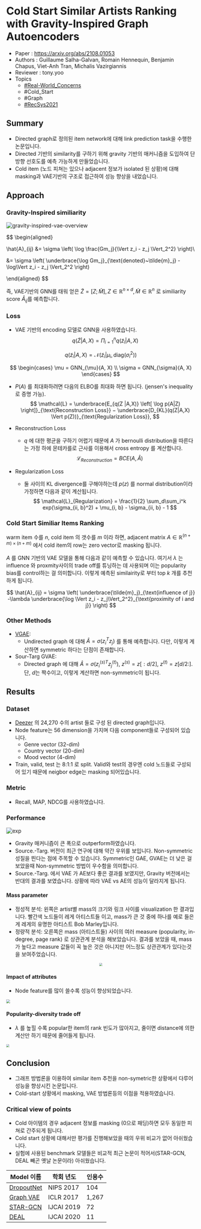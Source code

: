# Cold Start Similar Artists Ranking with Gravity-Inspired Graph Autoencoders

- Paper : <https://arxiv.org/abs/2108.01053>
- Authors : Guillaume Salha-Galvan, Romain Hennequin, Benjamin Chapus, Viet-Anh Tran, Michalis Vazirgiannis
- Reviewer : tony.yoo
- Topics
  - [#Real-World_Concerns](../../topics/Real-World%20Concerns.md)
  - #Cold_Start
  - #Graph
  - [#RecSys2021](RecSys2021.md)

## Summary

- Directed graph로 정의된 item network에 대해 link prediction task을 수행한 논문입니다.
- Directed 기반의 similarity를 구하기 위해 gravity 기반의 매커니즘을 도입하여 단 방향 선호도를 예측 가능하게 만들었습니다.
- Cold item (노드 피쳐는 있으나 adjacent 정보가 isolated 된 상황)에 대해 masking과 VAE기반의 구조로 접근하여 성능 향상을 내었습니다.

## Approach

### Gravity-Inspired similiarity

![gravity-inspired-vae-overview](https://user-images.githubusercontent.com/38134957/165449090-f409022d-2da1-440d-87ab-b89a821e17ee.png)

$$
\begin{aligned}

\hat{A}_{ij} &= \sigma \left( \log \frac{Gm_j}{\Vert z_i - z_j \Vert_2^2} \right)\\

&= \sigma \left( \underbrace{\log Gm_j}_{\text{denoted}~\tilde{m}_j} - \log\Vert z_i - z_j \Vert_2^2 \right)

\end{aligned}
$$

즉, VAE기반의 GNN를 태워 얻은 $\tilde{Z} = [Z; \tilde{M}], Z\in \mathbb{R}^{n \times d}, \tilde{M}\in \mathbb{R}^{n }$ 로 similiarity score $\hat{A}_{ij}$를 예측합니다.

### Loss

- VAE 기반의 encoding 모델로 GNN을 사용하였습니다.
$$
q(\tilde{Z} \vert A, X) = \Pi_{i=1}^n q(\tilde{z}_i\vert A, X)
$$

$$
q(\tilde{z}_i \vert A, X) = \mathcal{N}\left( \tilde{z}_i \vert \mu_i, \text{diag}(\sigma_{i}^2)\right)
$$

$$
\begin{cases}
\mu = GNN_{\mu}(A, X) \\
\sigma = GNN_{\sigma}(A, X)
\end{cases}
$$

- $P(A)$ 를 최대화하려면 다음의 ELBO를 최대화 하면 됩니다. (jensen's inequality로 증명 가능).
$$
\mathcal{L} = \underbrace{E_{q(Z |A,X)} \left[ \log p(A|Z) \right]}_{\text{Reconstruction Loss}} − \underbrace{D_{KL}(q(Z|A,X) \Vert p(Z))}_{\text{Regularization Loss}},
$$

- Reconstruction Loss
  - $q$ 에 대한 평균을 구하기 어렵기 때문에 $A$ 가 bernoulli distribution을 따른다는 가정 하에 몬테카를로 근사를 이용해서 cross entropy 를 계산합니다.
$$
\mathcal{L}_{Reconstruction} = BCE(A, \hat{A})
$$

- Regularization Loss
  - 둘 사이의 KL divergence를 구해야하는데 $p(z)$ 를 normal distribution이라 가정하면 다음과 같이 계산됩니다.
$$
\mathcal{L}_{Regularization} = \frac{1}{2} \sum_d\sum_i^k exp(\sigma_{ii, b}^2) + \mu_{i, b} - \sigma_{ii, b} - 1
$$

### Cold Start Similiar Items Ranking

warm item 수를 $n$, cold item 의 갯수를 $m$ 이라 하면, adjacent matrix $A \in \mathbb{R}^{(n + m) \times (n +m)}$ 에서 cold item의 row는 zero vector로 masking 됩니다.

$A$ 를 GNN 기반의 VAE 모델을 통해 다음과 같이 예측할 수 있습니다. 여기서 $\lambda$ 는 influence 와 proxmity사이의 trade off를 튜닝하는 데 사용되며 이는 popularity bias를 control하는 걸 의미합니다. 이렇게 예측된 similairity로 부터 top $k$ 개를 추천하게 됩니다.

$$
\hat{A}_{ij} = \sigma \left( \underbrace{\tilde{m}_j}_{\text{influence of j}} -\lambda \underbrace{\log \Vert z_i - z_j\Vert_2^2}_{\text{proximity of i and j}} \right)
$$

### Other Methods

- [VGAE](https://arxiv.org/abs/1611.07308):
  - Undirected graph 에 대해 $\hat{A} = \sigma \left(z_i^{T}z_j\right)$ 를 통해 예측합니다. 다만, 이렇게 계산하면 symmetric 하다는 단점이 존재합니다.
- Sour-Targ GVAE:
  - Directed graph 에 대해 $\hat{A} = \sigma\left( z_i^{(s)T}z_j^{(t)}\right)$, $z^{(s)} = z[:d/2]$, $z^{(t)}=z[d/2:]$. 단, $d$는 짝수이고, 이렇게 계산하면 non-symmetric이 됩니다.

## Results

### Dataset

- [Deezer](https://www.deezer.com/soon) 의 24,270 수의 artist 들로 구성 된 directed graph입니다.
- Node feature는 56 dimension을 가지며 다음 component들로 구성되어 있습니다.
  - Genre vector (32-dim)
  - Country vector (20-dim)
  - Mood vector (4-dim)
- Train, valid, test 는 8:1:1 로 split. Valid와 test의 경우엔 cold 노드들로 구성되어 있기 때문에 neigbor edge는 masking 되어있습니다.

### Metric

- Recall, MAP, NDCG를 사용하였습니다.

### Performance

![exp](https://user-images.githubusercontent.com/38134957/165449118-bc1e4374-4dfa-4f80-a779-c4a7175abe7f.png)

- Gravity 매커니즘이 큰 폭으로 outperform하였습니다.
- Source.-Targ. 버전이 최근 연구에 대해 약간 우위를 보입니다. Non-symmetric 성질을 띈다는 점에 주목할 수 있습니다. Symmetric인 GAE, GVAE는 더 낮은 걸 보았을때 Non-symmetric 방법이 우수함을 의미합니다.
- Source.-Targ. 에서 VAE 가 AE보다 좋은 결과를 보였지만, Gravity 버전에서는 반대의 결과를 보였습니다. 상황에 따라 VAE vs AE의 성능이 달라지게 됩니다.

#### Mass parameter

- 정성적 분석: 왼쪽은 artist별 mass의 크기와 링크 사이를 visualization 한 결과입니다. 빨간색 노드들이 레게 아티스트들 이고, mass가 큰 것 중에 하나를 예로 들은게 레게의 유명한 아티스트 Bob Marley입니다.
- 정량적 분석: 오른쪽은 mass (아티스트들) 사이의 여러 measure (popularity, in-degree, page rank) 로 상관관계 분석을 해보았습니다. 결과를 보았을 때, mass가 높다고 measure 값들이 꼭 높은 것은 아니지만 어느정도 상관관계가 있다는것을 보여주었습니다.

<figure style="text-align: center;">
<img src="https://user-images.githubusercontent.com/38134957/165449149-afb80cd5-74a6-4e5a-beb3-604a4f499811.png" style="zoom:50%;" />
</figure>

#### Impact of attributes

- Node feature를 많이 쓸수록 성능이 향상되었습니다.
<img src="https://user-images.githubusercontent.com/38134957/165449230-747517bf-faaa-49ab-aa64-0380478432e1.png" style="zoom:60%;" />

#### Popularity-diversity trade off

- $\lambda$ 를 높힐 수록 popular한 item의 rank 빈도가 많아지고, 줄이면 distance에 의한 계산만 하기 때문에 줄어들게 됩니다.
<img src="https://user-images.githubusercontent.com/38134957/165449251-63848fd0-1148-43b5-9d42-16472a022176.png" style="zoom:50%;" />

## Conclusion

- 그래프 방법론을 이용하여 similar item 추천을 non-symetric한 상황에서 다루어 성능을 향상시킨 논문입니다.
- Cold-start 상황에서 masking, VAE 방법론등의 이점을 적용하였습니다.

### Critical view of points

- Cold 아이템의 경우 adjacent 정보를 masking (0으로 패딩)하면 모두 동일한 피쳐로 간주되게 됩니다.
- Cold start 상황에 대해서만 평가를 진행해보았을 때의 우위 비교가 없어 아쉬웠습니다.
- 실험에 사용된 benchmark 모델들은 비교적 최근 논문이 적어서(STAR-GCN, DEAL 빼곤 옛날 논문이라) 아쉬웠습니다.

| Model 이름 | 학회 년도 | 인용수 |
| ------------------------------------------------------------ | ---------- | ------ |
| [DropoutNet](https://www.cs.toronto.edu/~mvolkovs/nips2017_deepcf.pdf) | NIPS 2017 | 104 |
| [Graph VAE](https://arxiv.org/abs/1609.02907) | ICLR 2017 | 1,267 |
| [STAR-GCN](https://arxiv.org/abs/1905.13129) | IJCAI 2019 | 72 |
| [DEAL](https://arxiv.org/abs/2007.08053) | IJCAI 2020 | 11 |
